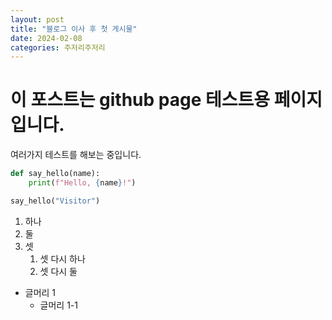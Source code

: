```yaml
---
layout: post
title: "블로그 이사 후 첫 게시물"
date: 2024-02-08
categories: 주저리주저리
---
```

# 이 포스트는 github page 테스트용 페이지입니다.


여러가지 테스트를 해보는 중입니다.



```python
def say_hello(name):
	print(f"Hello, {name}!")

say_hello("Visitor")
```



1. 하나
2. 둘
3. 셋
	1. 셋 다시 하나
	2. 셋 다시 둘

+ 글머리 1
	+ 글머리 1-1

